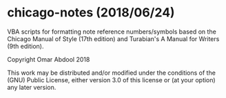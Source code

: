 # chicago-notes (2018/06/24)
VBA scripts for formatting note reference numbers/symbols based on the Chicago Manual of Style (17th edition) and Turabian's A Manual for Writers (9th edition).




Copyright Omar Abdool 2018

This work may be distributed and/or modified under the conditions of the (GNU) Public License, either version 3.0 of this license
or (at your option) any later version.
